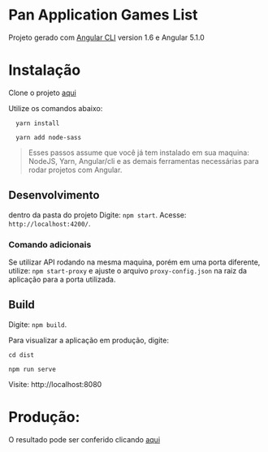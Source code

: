 # Pan Application Games List

Projeto gerado com [Angular CLI](https://github.com/angular/angular-cli) version 1.6 e Angular 5.1.0

# Instalação

Clone o projeto [aqui](https://github.com/newaeonweb/pan-app)

Utilize os comandos abaixo:

```
  yarn install
```

```
  yarn add node-sass
```

> Esses passos assume que você já tem instalado em sua maquina: NodeJS, Yarn, Angular/cli e as demais ferramentas necessárias para rodar projetos com Angular.

## Desenvolvimento

dentro da pasta do projeto Digite: `npm start`. Acesse: `http://localhost:4200/`.

### Comando adicionais

Se utilizar API rodando na mesma maquina, porém em uma porta diferente, utilize: `npm start-proxy` e ajuste o arquivo `proxy-config.json` na raiz da aplicação para a porta utilizada.
## Build

Digite: `npm build`.

Para visualizar a aplicação em produção, digite:

```
cd dist
```

```
npm run serve
```

Visite: http://localhost:8080

# Produção:

O resultado pode ser conferido clicando [aqui](http://pan-app.surge.sh)
